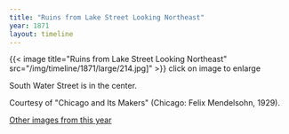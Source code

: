 ```yaml
---
title: "Ruins from Lake Street Looking Northeast"
year: 1871
layout: timeline
---
```


{{< image title="Ruins from Lake Street Looking Northeast" src="/img/timeline/1871/large/214.jpg]" >}}
click on image to enlarge 

South Water Street is in the center. 

Courtesy of "Chicago and Its Makers" (Chicago: Felix Mendelsohn, 1929).

[Other images from this year](/historical/timeline/1871)